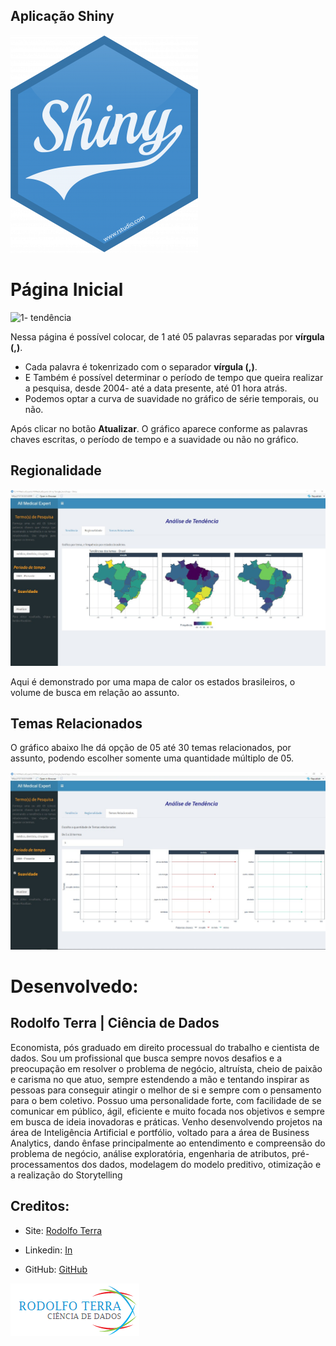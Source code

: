 ## Aplicação Shiny



![Shiny](shiny_0.png)

# Página Inicial



![1- tendência](https://github.com/allmedicalexperts/google_trends/blob/main/app/1-%20tend%C3%AAncia.jpg)



Nessa página é possível colocar, de 1 até 05 palavras separadas por **vírgula (,)**.

- Cada palavra é tokenrizado com o separador **vírgula (,)**.
- E Também é possível determinar o período de tempo que queira realizar a pesquisa, desde 2004- até a data presente, até 01 hora atrás.
- Podemos optar a curva de suavidade no gráfico de série temporais, ou não. 



Após clicar no botão **Atualizar**. O gráfico aparece conforme as palavras chaves escritas, o período de tempo e a suavidade ou não no gráfico.



## Regionalidade



![Regionalidade](https://raw.githubusercontent.com/allmedicalexperts/google_trends/main/app/2%20-%20Regionalidade.jpg?token=ANHRRIHBWSKNB2IKQ5AZXK3AGUN66)



Aqui é demonstrado por uma mapa de calor os estados brasileiros, o volume de busca em relação ao assunto.



## Temas Relacionados



O gráfico abaixo lhe dá opção de 05 até 30 temas relacionados, por assunto, podendo escolher somente uma quantidade múltiplo de 05.



![Termos Relacionados](https://github.com/allmedicalexperts/google_trends/blob/main/app/3%20-%20Termos%20Relacionados.jpg)



# Desenvolvedo:

## Rodolfo Terra | Ciência de Dados

Economista, pós graduado em direito processual do trabalho e cientista de dados. Sou um profissional que busca sempre novos desafios e a preocupação em resolver o problema de negócio, altruísta, cheio de paixão e carisma no que atuo, sempre estendendo a mão e tentando inspirar as pessoas para conseguir atingir o melhor de si e sempre com o pensamento para o bem coletivo. Possuo uma personalidade forte, com facilidade de se comunicar em público, ágil, eficiente e muito focada nos objetivos e sempre em busca de ideia inovadoras e práticas. Venho desenvolvendo projetos na área de Inteligência Artificial e  portfólio,  voltado para a área de Business Analytics, dando ênfase principalmente ao entendimento e compreensão do problema de negócio, análise exploratória, engenharia de atributos, pré-processamentos dos dados, modelagem do modelo preditivo, otimização e a realização do Storytelling



## Creditos:



 * Site:     <a href="http://www.rodolfoterra.com">Rodolfo Terra</a>

 * Linkedin:       <a href="https://www.linkedin.com/in/rodolffoterra/">In</a>
   
 * GitHub:   <a href="https://github.com/rodolffoterra">GitHub</a>

 ![Ciência de Dados](https://raw.githubusercontent.com/rodolffoterra/Project_KPIs/main/imagem/logo.png)

